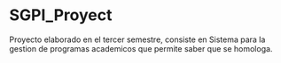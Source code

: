 # SGPI_Proyect

Proyecto elaborado en el tercer semestre, consiste en Sistema para la gestion de programas academicos que permite saber que se homologa.
